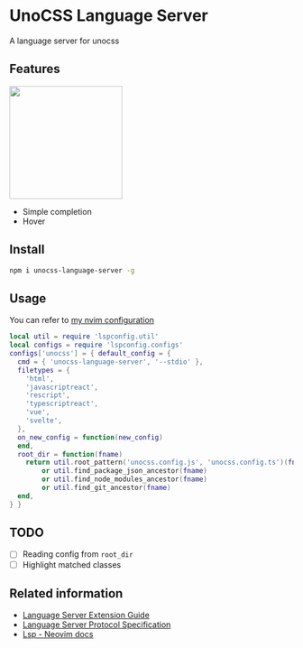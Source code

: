 # UnoCSS Language Server

A language server for unocss

## Features

<img width="200" src="https://raw.githubusercontent.com/xna00/unocss-language-server/main/res/nvim-html.gif">

* Simple completion
* Hover

## Install

```sh
npm i unocss-language-server -g
```

## Usage

You can refer to [my nvim configuration](https://github.com/xna00/nvim)
```lua
local util = require 'lspconfig.util'
local configs = require 'lspconfig.configs'
configs['unocss'] = { default_config = {
  cmd = { 'unocss-language-server', '--stdio' },
  filetypes = {
    'html',
    'javascriptreact',
    'rescript',
    'typescriptreact',
    'vue',
    'svelte',
  },
  on_new_config = function(new_config)
  end,
  root_dir = function(fname)
    return util.root_pattern('unocss.config.js', 'unocss.config.ts')(fname)
        or util.find_package_json_ancestor(fname)
        or util.find_node_modules_ancestor(fname)
        or util.find_git_ancestor(fname)
  end,
} }
```

## TODO
- [ ] Reading config from `root_dir`
- [ ] Highlight matched classes

## Related information

* [Language Server Extension Guide](https://code.visualstudio.com/api/language-extensions/language-server-extension-guide)
* [Language Server Protocol Specification](https://microsoft.github.io/language-server-protocol/specifications/lsp/3.17/specification/)
* [Lsp - Neovim docs](https://neovim.io/doc/user/lsp.html)